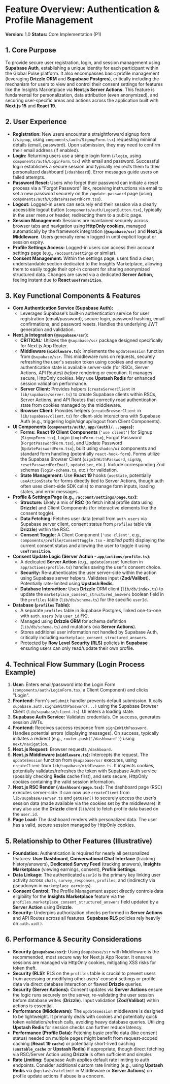 # Feature Overview: Authentication & Profile Management

**Version:** 1.0
**Status:** Core Implementation (P1)

## 1. Core Purpose

To provide secure user registration, login, and session management using **Supabase Auth**, establishing a unique identity for each participant within the Global Pulse platform. It also encompasses basic profile management (leveraging **Drizzle ORM** and **Supabase Postgres**), critically including the mechanism for users to view and control their consent settings for features like the Insights Marketplace via **Next.js Server Actions**. This feature is fundamental for personalization, data attribution (even anonymized), and securing user-specific areas and actions across the application built with **Next.js 15** and **React 19**.

## 2. User Experience

*   **Registration:** New users encounter a straightforward signup form (`/signup`, using `components/auth/SignupForm.tsx`) requesting minimal details (email, password). Upon submission, they may need to confirm their email address (if enabled).
*   **Login:** Returning users use a simple login form (`/login`, using `components/auth/LoginForm.tsx`) with email and password. Successful login establishes a secure session and typically redirects them to their personalized dashboard (`/dashboard`). Error messages guide users on failed attempts.
*   **Password Reset:** Users who forget their password can initiate a reset process via a "Forgot Password" link, receiving instructions via email to set a new password securely on the `/update-password` page (using `components/auth/UpdatePasswordForm.tsx`).
*   **Logout:** Logged-in users can securely end their session via a clearly accessible logout button (`components/auth/LogoutButton.tsx`), typically in the user menu or header, redirecting them to a public page.
*   **Session Management:** Sessions are maintained securely across browser tabs and navigation using **HttpOnly cookies**, managed automatically by the framework integration (**`@supabase/ssr`**) and **Next.js Middleware**. Users generally remain logged in until explicit logout or session expiry.
*   **Profile Settings Access:** Logged-in users can access their account settings page (e.g., `/account/settings` or similar).
*   **Consent Management:** Within the settings page, users find a clear, understandable section dedicated to the Insights Marketplace, allowing them to easily toggle their opt-in consent for sharing anonymized structured data. Changes are saved via a dedicated **Server Action**, feeling instant due to **React `useTransition`**.

## 3. Key Functional Components & Features

*   **Core Authentication Service (Supabase Auth):**
    *   Leverages Supabase's built-in authentication service for user registration (email/password), secure login, password hashing, email confirmations, and password resets. Handles the underlying JWT generation and validation.
*   **Next.js Integration (`@supabase/ssr`):**
    *   **CRITICAL:** Utilizes the `@supabase/ssr` package designed specifically for Next.js App Router.
    *   **Middleware (`middleware.ts`):** Implements the `updateSession` function from `@supabase/ssr`. This middleware runs on requests, securely refreshing the user's session token using cookies and ensuring authentication state is available server-side (for RSCs, Server Actions, API Routes) *before* rendering or execution. It manages secure, HttpOnly cookies. May use **Upstash Redis** for enhanced session validation performance.
    *   **Server Client:** Provides helpers (`createServerClient` in `lib/supabase/server.ts`) to create Supabase clients within RSCs, Server Actions, and API Routes that correctly read authentication state from cookies managed by the middleware.
    *   **Browser Client:** Provides helpers (`createBrowserClient` in `lib/supabase/client.ts`) for client-side interactions with Supabase Auth (e.g., triggering login/signup/logout from Client Components).
*   **UI Components (`components/auth/`, `app/(auth)/...pages`):**
    *   **Forms:** **React 19 Client Components** (`'use client'`) for Signup (`SignupForm.tsx`), Login (`LoginForm.tsx`), Forgot Password (`ForgotPasswordForm.tsx`), and Update Password (`UpdatePasswordForm.tsx`), built using `shadcn/ui` components and standard form handling (potentially `react-hook-form`). Forms utilize the Supabase Browser Client (`signInWithPassword`, `signUp`, `resetPasswordForEmail`, `updateUser`, etc.). Include corresponding Zod schemas (`login-schema.ts`, etc.) for validation.
    *   **State Management:** Use **React 19** hooks (`useState`, potentially `useActionState` for forms directly tied to Server Actions, though auth often uses client-side SDK calls) to manage form inputs, loading states, and error messages.
*   **Profile & Settings Page (e.g., `/account/settings/page.tsx`):**
    *   **Structure:** Likely a mix of **RSC** (to fetch initial profile data using **Drizzle**) and Client Components (for interactive elements like the consent toggle).
    *   **Data Fetching:** Fetches user data (email from `auth.users` via Supabase server client, consent status from `profiles` table via **Drizzle**) within the RSC.
    *   **Consent Toggle:** A Client Component (`'use client'`, e.g., `components/profile/ConsentToggle.tsx` - *implied path*) displaying the current consent status and allowing the user to toggle it using **`useTransition`**.
*   **Consent Update Logic (Server Action - `app/actions/profile.ts`):**
    *   A dedicated **Server Action** (e.g., `updateConsent` function in `app/actions/profile.ts`) handles saving the user's consent choice.
    *   **Security:** Re-authenticates the user server-side within the action using Supabase server helpers. Validates input (**Zod/Valibot**). Potentially rate-limited using **Upstash Redis**.
    *   **Database Interaction:** Uses **Drizzle** ORM client (`lib/db/index.ts`) to update the `marketplace_consent_structured_answers` boolean field in the `profiles` table (`lib/db/schema.ts`) for the specific `userId`.
*   **Database (`profiles` Table):**
    *   A separate `profiles` table in Supabase Postgres, linked one-to-one with `auth.users` (via `user_id` FK).
    *   Managed using **Drizzle ORM** for schema definition (`lib/db/schema.ts`) and mutations (via **Server Actions**).
    *   Stores additional user information not handled by Supabase Auth, critically including `marketplace_consent_structured_answers`.
    *   Protected by **Row Level Security (RLS)** policies in **Supabase** ensuring users can only read/update their own profile.

## 4. Technical Flow Summary (Login Process Example)

1.  **User:** Enters email/password into the Login Form (`components/auth/LoginForm.tsx`, a Client Component) and clicks "Login".
2.  **Frontend:** Form's `onSubmit` handler prevents default submission. It calls `supabase.auth.signInWithPassword(...)` using the Supabase Browser Client (`lib/supabase/client.ts`). UI enters a loading state.
3.  **Supabase Auth Service:** Validates credentials. On success, generates session JWTs.
4.  **Frontend:** Receives success response from `signInWithPassword`. Handles potential errors (displaying messages). On success, typically initiates a redirect (e.g., `router.push('/dashboard')`) using `next/navigation`.
5.  **Next.js Request:** Browser requests `/dashboard`.
6.  **Next.js Middleware (`middleware.ts`):** Intercepts the request. The `updateSession` function from `@supabase/ssr` executes, using `createClient` from `lib/supabase/middleware.ts`. It inspects cookies, potentially validates/refreshes the token with Supabase Auth service (possibly checking **Redis** cache first), and sets secure, HttpOnly cookies containing the valid session information.
7.  **Next.js RSC Render (`/dashboard/page.tsx`):** The dashboard page (RSC) executes server-side. It can now use `createClient` from `lib/supabase/server.ts` and `getUser()` to securely access the user's session data (made available via the cookies set by the middleware). It may also use the **Drizzle** client (`lib/db`) to fetch profile data based on the `user.id`.
8.  **Page Load:** The dashboard renders with personalized data. The user has a valid, secure session managed by HttpOnly cookies.

## 5. Relationship to Other Features (Illustrative)

*   **Foundation:** Authentication is required for nearly all personalized features: **User Dashboard**, **Conversational Chat Interface** (tracking history/answers), **Dedicated Survey Feed** (tracking answers), **Insights Marketplace** (viewing earnings, consent), **Profile Settings**.
*   **Data Linkage:** The authenticated `userId` is the primary key linking user activity across `chats`, `survey_responses`, `profiles`, and (indirectly via pseudonym in `marketplace_earnings`).
*   **Consent Control:** The Profile Management aspect directly controls data eligibility for the **Insights Marketplace** feature via the `profiles.marketplace_consent_structured_answers` field updated by a **Server Action** using **Drizzle**.
*   **Security:** Underpins authorization checks performed in **Server Actions** and API Routes across all features. **Supabase RLS** policies rely heavily on `auth.uid()`.

## 6. Performance & Security Considerations

*   **Security (`@supabase/ssr`):** Using `@supabase/ssr` with Middleware is the recommended, most secure way for Next.js App Router. It ensures sessions are managed via HttpOnly cookies, mitigating XSS risks for token theft.
*   **Security (RLS):** RLS on the `profiles` table is crucial to prevent users from accessing or modifying other users' consent settings or profile data via direct database interaction or flawed **Drizzle** queries.
*   **Security (Server Actions):** Consent updates via **Server Actions** ensure the logic runs securely on the server, re-validating the user session before database writes (**Drizzle**). Input validation (**Zod/Valibot**) within actions is essential.
*   **Performance (Middleware):** The `updateSession` middleware is designed to be lightweight. It primarily deals with cookies and potentially quick token validation/refresh calls, avoiding heavy database queries. Utilizing **Upstash Redis** for session checks can further reduce latency.
*   **Performance (Profile Data):** Fetching basic profile data (like consent status) needed on multiple pages might benefit from request-scoped caching (**React 19 `cache`**) or potentially short-lived caching (**`unstable_cache`** or **Upstash Redis**) if appropriate, though direct fetching via RSC/Server Action using **Drizzle** is often sufficient and simpler.
*   **Rate Limiting:** Supabase Auth applies default rate limiting to auth endpoints. Consider additional custom rate limiting (e.g., using **Upstash Redis** via `@upstash/ratelimit` in Middleware or **Server Actions**) on profile update actions if abuse is a concern.